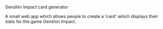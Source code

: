 Genshin Impact card generator

A small web app which allows people to create a 'card' which displays their stats for the game Genshin Impact. 
